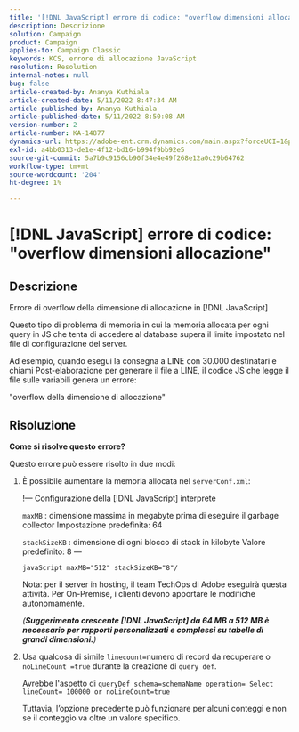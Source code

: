 ```yaml
---
title: '[!DNL JavaScript] errore di codice: "overflow dimensioni allocazione"'
description: Descrizione
solution: Campaign
product: Campaign
applies-to: Campaign Classic
keywords: KCS, errore di allocazione JavaScript
resolution: Resolution
internal-notes: null
bug: false
article-created-by: Ananya Kuthiala
article-created-date: 5/11/2022 8:47:34 AM
article-published-by: Ananya Kuthiala
article-published-date: 5/11/2022 8:50:08 AM
version-number: 2
article-number: KA-14877
dynamics-url: https://adobe-ent.crm.dynamics.com/main.aspx?forceUCI=1&pagetype=entityrecord&etn=knowledgearticle&id=e9cf37fa-06d1-ec11-a7b5-0022480a8e40
exl-id: a4bb0313-de1e-4f12-bd16-b994f9bb92e5
source-git-commit: 5a7b9c9156cb90f34e4e49f268e12a0c29b64762
workflow-type: tm+mt
source-wordcount: '204'
ht-degree: 1%

---
```


# [!DNL JavaScript] errore di codice: &quot;overflow dimensioni allocazione&quot;

## Descrizione

Errore di overflow della dimensione di allocazione in [!DNL JavaScript]

Questo tipo di problema di memoria in cui la memoria allocata per ogni query in JS che tenta di accedere al database supera il limite impostato nel file di configurazione del server.

Ad esempio, quando esegui la consegna a LINE con 30.000 destinatari e chiami Post-elaborazione per generare il file a LINE, il codice JS che legge il file sulle variabili genera un errore:

&quot;overflow della dimensione di allocazione&quot;

## Risoluzione

<b>Come si risolve questo errore?</b>

Questo errore può essere risolto in due modi:

1. È possibile aumentare la memoria allocata nel `serverConf.xml`:

   !— Configurazione della [!DNL JavaScript] interprete

   `maxMB` : dimensione massima in megabyte prima di eseguire il garbage collector Impostazione predefinita: 64

   `stackSizeKB` : dimensione di ogni blocco di stack in kilobyte Valore predefinito: 8 —

   `javaScript maxMB="512" stackSizeKB="8"/`

   Nota: per il server in hosting, il team TechOps di Adobe eseguirà questa attività. Per On-Premise, i clienti devono apportare le modifiche autonomamente.

   *(<b>Suggerimento </b><b>crescente [!DNL JavaScript] da 64 MB a 512 MB è necessario per rapporti personalizzati e complessi su tabelle di grandi dimensioni.</b>)*

2. Usa qualcosa di simile `linecount=`numero di record da recuperare o `noLineCount =true` durante la creazione di `query def`.

   Avrebbe l&#39;aspetto di `queryDef schema=schemaName operation= Select lineCount= 100000 or noLineCount=true`

   Tuttavia, l’opzione precedente può funzionare per alcuni conteggi e non se il conteggio va oltre un valore specifico.
